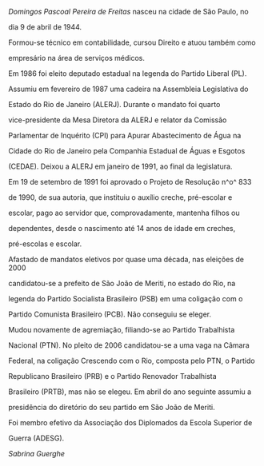 

*Domingos Pascoal Pereira de Freitas* nasceu na cidade de São Paulo, no

dia 9 de abril de 1944.



Formou-se técnico em contabilidade, cursou Direito e atuou também como

empresário na área de serviços médicos.



Em 1986 foi eleito deputado estadual na legenda do Partido Liberal (PL).

Assumiu em fevereiro de 1987 uma cadeira na Assembleia Legislativa do

Estado do Rio de Janeiro (ALERJ). Durante o mandato foi quarto

vice-presidente da Mesa Diretora da ALERJ e relator da Comissão

Parlamentar de Inquérito (CPI) para Apurar Abastecimento de Água na

Cidade do Rio de Janeiro pela Companhia Estadual de Águas e Esgotos

(CEDAE). Deixou a ALERJ em janeiro de 1991, ao final da legislatura.



Em 19 de setembro de 1991 foi aprovado o Projeto de Resolução n^o^ 833

de 1990, de sua autoria, que instituiu o auxílio creche, pré-escolar e

escolar, pago ao servidor que, comprovadamente, mantenha filhos ou

dependentes, desde o nascimento até 14 anos de idade em creches,

pré-escolas e escolar.



Afastado de mandatos eletivos por quase uma década, nas eleições de 2000

candidatou-se a prefeito de São João de Meriti, no estado do Rio, na

legenda do Partido Socialista Brasileiro (PSB) em uma coligação com o

Partido Comunista Brasileiro (PCB). Não conseguiu se eleger.



Mudou novamente de agremiação, filiando-se ao Partido Trabalhista

Nacional (PTN). No pleito de 2006 candidatou-se a uma vaga na Câmara

Federal, na coligação Crescendo com o Rio, composta pelo PTN, o Partido

Republicano Brasileiro (PRB) e o Partido Renovador Trabalhista

Brasileiro (PRTB), mas não se elegeu. Em abril do ano seguinte assumiu a

presidência do diretório do seu partido em São João de Meriti.



Foi membro efetivo da Associação dos Diplomados da Escola Superior de

Guerra (ADESG).



*Sabrina Guerghe*



